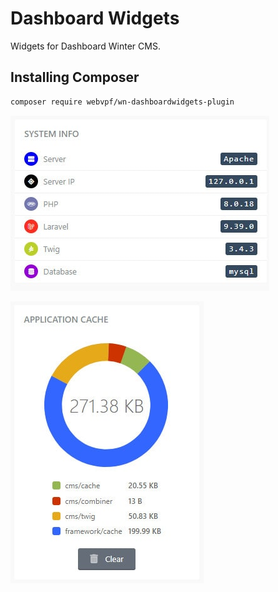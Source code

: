 # Dashboard Widgets

Widgets for Dashboard Winter CMS.

## Installing Composer

```bash
composer require webvpf/wn-dashboardwidgets-plugin
```

![system info widget screen](https://raw.githubusercontent.com/WebVPF/wn-dashboardwidgets-plugin/main/assets/img/screen-sysinfo.jpg)

![cache widget screen](https://raw.githubusercontent.com/WebVPF/wn-dashboardwidgets-plugin/main/assets/img/screen-syscache.jpg)
